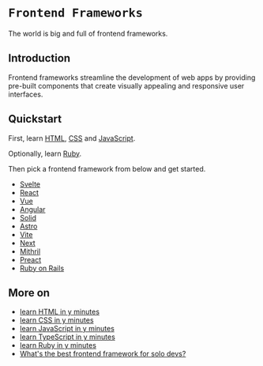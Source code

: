 # `Frontend Frameworks`

The world is big and full of frontend frameworks.  

## Introduction

Frontend frameworks streamline the development of web apps by providing pre-built components that create visually appealing and responsive user interfaces.  

## Quickstart

First, learn [HTML](https://developer.mozilla.org/en-US/docs/Web/HTML), [CSS](https://developer.mozilla.org/en-US/docs/Web/CSS) and [JavaScript](https://developer.mozilla.org/en-US/docs/Web/JavaScript).  

Optionally, learn [Ruby](https://www.ruby-lang.org/en/documentation/).  

Then pick a frontend framework from below and get started.  

* [Svelte](https://svelte.dev/)
* [React](https://react.dev/)
* [Vue](https://vuejs.org/)
* [Angular](https://angular.dev/)
* [Solid](https://www.solidjs.com/)
* [Astro](https://astro.build/)
* [Vite](https://vitejs.dev/)
* [Next](https://nextjs.org/)
* [Mithril](https://mithril.js.org/)
* [Preact](https://preactjs.com/)
* [Ruby on Rails](https://rubyonrails.org/)

## More on

* [learn HTML in y minutes](https://learnxinyminutes.com/docs/html/)
* [learn CSS in y minutes](https://learnxinyminutes.com/docs/css/)
* [learn JavaScript in y minutes](https://learnxinyminutes.com/docs/javascript/)
* [learn TypeScript in y minutes](https://learnxinyminutes.com/docs/typescript/)
* [learn Ruby in y minutes](https://learnxinyminutes.com/docs/ruby/)
* [What's the best frontend framework for solo devs?](https://www.reddit.com/r/Frontend/comments/16u86rv/whats_the_best_frontend_framework_for_solo_devs/)
